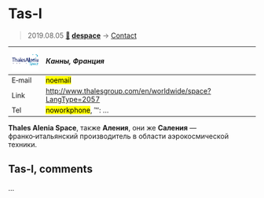 # Tas‑I
> 2019.08.05 **[🚀](../index/index.md) [despace](index.md)** → [Contact](contact.md)

|[![](f/contact/t/tas_i_logo1_thumb.png)](f/contact/t/tas_i_logo1.png)|*Канны, Франция*|
|:--|:--|
|E‑mail|<mark>noemail</mark>|
|Link|<http://www.thalesgroup.com/en/worldwide/space?LangType=2057>|
|Tel|<mark>noworkphone</mark>, ℻: …|

**Thales Alenia Space**, также **Аления**, они же **Саления** — франко‑итальянский производитель в области аэрокосмической техники.


<p style="page-break-after:always"> </p>

## Tas‑I, comments

…
